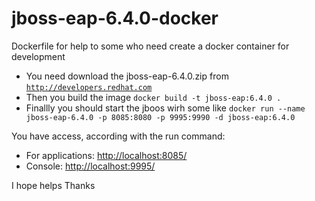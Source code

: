 # jboss-eap-6.4.0-docker
Dockerfile for help to some who need create a docker container for development

* You need download the jboss-eap-6.4.0.zip from <a href="http://developers.redhat.com" target="_blank">`http://developers.redhat.com`</a>
* Then you build the image `` docker build -t jboss-eap:6.4.0 . ``
* Finallly you should start the jboos wirh some like `` docker run --name jboss-eap-6.4.0 -p 8085:8080 -p 9995:9990 -d jboss-eap:6.4.0 ``

You have access, according with the run command:
* For applications: <a href="http://localhost:8085" target="_blank">http://localhost:8085/</a>
* Console: <a href="http://localhost:9995" target="_blank">http://localhost:9995/</a>


I hope helps
Thanks
